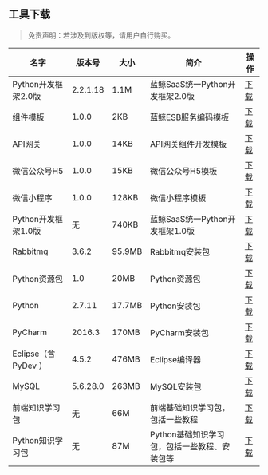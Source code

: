 ## 工具下载

> 免责声明：若涉及到版权等，请用户自行购买。

| 名字 | 版本号 | 大小 | 简介 | 操作 |
|---|---|---|---|---|
|Python开发框架2.0版	| 2.2.1.18	| 1.1M	|蓝鲸SaaS统一Python开发框架2.0版|	[下载](http://bkopen-1252002024.file.myqcloud.com/paas/framework_py.tar.gz)
|组件模板	           | 1.0.0     |	2KB	|蓝鲸ESB服务编码模板	|[下载](http://bkdocument-1252002024.costj.myqcloud.com/hcp.tar.gz)
|API网关	          | 1.0.0	    | 14KB|	API网关组件开发模板	|[下载](http://bkopen-1252002024.file.myqcloud.com/paas/api_dev_template.tar.gz)
|微信公众号H5	      | 1.0.0	    | 15KB	|微信公众号H5模板	|[下载](http://bkopen-1252002024.file.myqcloud.com/paas/framework_weixin_package.tar.gz)
|微信小程序	        | 1.0.0	    | 128KB|	微信小程序模板	|[下载](http://bkopen-1252002024.file.myqcloud.com/paas/framework_miniweixin_package.tar.gz)
|Python开发框架1.0版	| 无	|740KB|	蓝鲸SaaS统一Python开发框架1.0版	|[下载](http://bkdocument-1252002024.costj.myqcloud.com/framework.tar.gz)
|Rabbitmq	          | 3.6.2|	95.9MB	|Rabbitmq安装包	|[下载](http://paas-10032816.cos.myqcloud.com/rabbitmq-server-3.6.2.zip)
|Python资源包	      | 1.0	|20MB	|Python资源包	|[下载](http://paas-10032816.cos.myqcloud.com/python-sdk-1.0.zip)
|Python             | 2.7.11	|17.7MB|	Python安装包	|[下载](http://paas-10032816.cos.myqcloud.com/python-2.7.11.msi)
|PyCharm	          |  2016.3|	170MB|	PyCharm安装包|	[下载](https://www.jetbrains.com/pycharm/download/)
|Eclipse（含 PyDev ）|	4.5.2	|476MB|	Eclipse编译器	|[下载](http://paas-10032816.cos.myqcloud.com/eclipse-4.5.2.zip)
|MySQL	            |5.6.28.0|	263MB|	MySQL安装包	|[下载](http://paas-10032816.cos.myqcloud.com/mysql-installer-community-5.6.28.0.msi)
|前端知识学习包	    |无	|66M	|前端基础知识学习包，包括一些教程	|[下载](https://bkdocument-1252002024.costj.myqcloud.com/%E5%89%8D%E7%AB%AF%E7%9F%A5%E8%AF%86%E5%AD%A6%E4%B9%A0%E5%8C%85.zip)
|Python知识学习包	  |无	|87M|	Python基础知识学习包，包括一些教程、安装包等| [下载](https://bkdocument-1252002024.costj.myqcloud.com/python%E7%9F%A5%E8%AF%86%E5%AD%A6%E4%B9%A0%E5%8C%85.zip)
